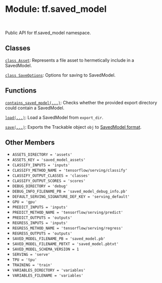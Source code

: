 <div itemscope itemtype="http://developers.google.com/ReferenceObject">
<meta itemprop="name" content="tf.saved_model" />
<meta itemprop="path" content="Stable" />
<meta itemprop="property" content="ASSETS_DIRECTORY"/>
<meta itemprop="property" content="ASSETS_KEY"/>
<meta itemprop="property" content="CLASSIFY_INPUTS"/>
<meta itemprop="property" content="CLASSIFY_METHOD_NAME"/>
<meta itemprop="property" content="CLASSIFY_OUTPUT_CLASSES"/>
<meta itemprop="property" content="CLASSIFY_OUTPUT_SCORES"/>
<meta itemprop="property" content="DEBUG_DIRECTORY"/>
<meta itemprop="property" content="DEBUG_INFO_FILENAME_PB"/>
<meta itemprop="property" content="DEFAULT_SERVING_SIGNATURE_DEF_KEY"/>
<meta itemprop="property" content="GPU"/>
<meta itemprop="property" content="PREDICT_INPUTS"/>
<meta itemprop="property" content="PREDICT_METHOD_NAME"/>
<meta itemprop="property" content="PREDICT_OUTPUTS"/>
<meta itemprop="property" content="REGRESS_INPUTS"/>
<meta itemprop="property" content="REGRESS_METHOD_NAME"/>
<meta itemprop="property" content="REGRESS_OUTPUTS"/>
<meta itemprop="property" content="SAVED_MODEL_FILENAME_PB"/>
<meta itemprop="property" content="SAVED_MODEL_FILENAME_PBTXT"/>
<meta itemprop="property" content="SAVED_MODEL_SCHEMA_VERSION"/>
<meta itemprop="property" content="SERVING"/>
<meta itemprop="property" content="TPU"/>
<meta itemprop="property" content="TRAINING"/>
<meta itemprop="property" content="VARIABLES_DIRECTORY"/>
<meta itemprop="property" content="VARIABLES_FILENAME"/>
</div>

# Module: tf.saved_model


<table class="tfo-notebook-buttons tfo-api" align="left">
</table>



Public API for tf.saved_model namespace.



## Classes

[`class Asset`](../tf/saved_model/Asset.md): Represents a file asset to hermetically include in a SavedModel.

[`class SaveOptions`](../tf/saved_model/SaveOptions.md): Options for saving to SavedModel.

## Functions

[`contains_saved_model(...)`](../tf/saved_model/contains_saved_model.md): Checks whether the provided export directory could contain a SavedModel.

[`load(...)`](../tf/saved_model/load.md): Load a SavedModel from `export_dir`.

[`save(...)`](../tf/saved_model/save.md): Exports the Trackable object `obj` to [SavedModel format](https://github.com/tensorflow/tensorflow/blob/master/tensorflow/python/saved_model/README.md).

## Other Members

* `ASSETS_DIRECTORY = 'assets'` <a id="ASSETS_DIRECTORY"></a>
* `ASSETS_KEY = 'saved_model_assets'` <a id="ASSETS_KEY"></a>
* `CLASSIFY_INPUTS = 'inputs'` <a id="CLASSIFY_INPUTS"></a>
* `CLASSIFY_METHOD_NAME = 'tensorflow/serving/classify'` <a id="CLASSIFY_METHOD_NAME"></a>
* `CLASSIFY_OUTPUT_CLASSES = 'classes'` <a id="CLASSIFY_OUTPUT_CLASSES"></a>
* `CLASSIFY_OUTPUT_SCORES = 'scores'` <a id="CLASSIFY_OUTPUT_SCORES"></a>
* `DEBUG_DIRECTORY = 'debug'` <a id="DEBUG_DIRECTORY"></a>
* `DEBUG_INFO_FILENAME_PB = 'saved_model_debug_info.pb'` <a id="DEBUG_INFO_FILENAME_PB"></a>
* `DEFAULT_SERVING_SIGNATURE_DEF_KEY = 'serving_default'` <a id="DEFAULT_SERVING_SIGNATURE_DEF_KEY"></a>
* `GPU = 'gpu'` <a id="GPU"></a>
* `PREDICT_INPUTS = 'inputs'` <a id="PREDICT_INPUTS"></a>
* `PREDICT_METHOD_NAME = 'tensorflow/serving/predict'` <a id="PREDICT_METHOD_NAME"></a>
* `PREDICT_OUTPUTS = 'outputs'` <a id="PREDICT_OUTPUTS"></a>
* `REGRESS_INPUTS = 'inputs'` <a id="REGRESS_INPUTS"></a>
* `REGRESS_METHOD_NAME = 'tensorflow/serving/regress'` <a id="REGRESS_METHOD_NAME"></a>
* `REGRESS_OUTPUTS = 'outputs'` <a id="REGRESS_OUTPUTS"></a>
* `SAVED_MODEL_FILENAME_PB = 'saved_model.pb'` <a id="SAVED_MODEL_FILENAME_PB"></a>
* `SAVED_MODEL_FILENAME_PBTXT = 'saved_model.pbtxt'` <a id="SAVED_MODEL_FILENAME_PBTXT"></a>
* `SAVED_MODEL_SCHEMA_VERSION = 1` <a id="SAVED_MODEL_SCHEMA_VERSION"></a>
* `SERVING = 'serve'` <a id="SERVING"></a>
* `TPU = 'tpu'` <a id="TPU"></a>
* `TRAINING = 'train'` <a id="TRAINING"></a>
* `VARIABLES_DIRECTORY = 'variables'` <a id="VARIABLES_DIRECTORY"></a>
* `VARIABLES_FILENAME = 'variables'` <a id="VARIABLES_FILENAME"></a>


